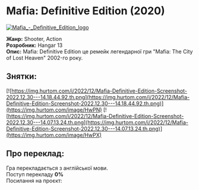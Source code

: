 # **Mafia: Definitive Edition (2020)**
[![Mafia_-_Definitive_Edition_logo](https://i.im.ge/2023/06/10/iF8S9X.Mafia-Definitive-Edition-logo.md.png)](https://im.ge/i/iF8S9X)

**Жанр:** Shooter, Action\
**Розробник:** Hangar 13\
**Опис:** Mafia: Definitive Edition це ремейк легендарної гри "Mafia: The City of Lost Heaven" 2002-го року.


## **Знятки:**
[![https://img.hurtom.com/i/2022/12/Mafia-Definitive-Edition-Screenshot-2022.12.30---14.18.44.92.th.png](https://img.hurtom.com/i/2022/12/Mafia-Definitive-Edition-Screenshot-2022.12.30---14.18.44.92.th.png)](https://img.hurtom.com/image/HwPN) [![https://img.hurtom.com/i/2022/12/Mafia-Definitive-Edition-Screenshot-2022.12.30---14.07.13.24.th.png](https://img.hurtom.com/i/2022/12/Mafia-Definitive-Edition-Screenshot-2022.12.30---14.07.13.24.th.png)](https://img.hurtom.com/image/HwPX)
## **Про переклад:**
Гра перекладається з англійської мови.\
Поступ перекладу **0%**\
Посилання на проєкт: 
